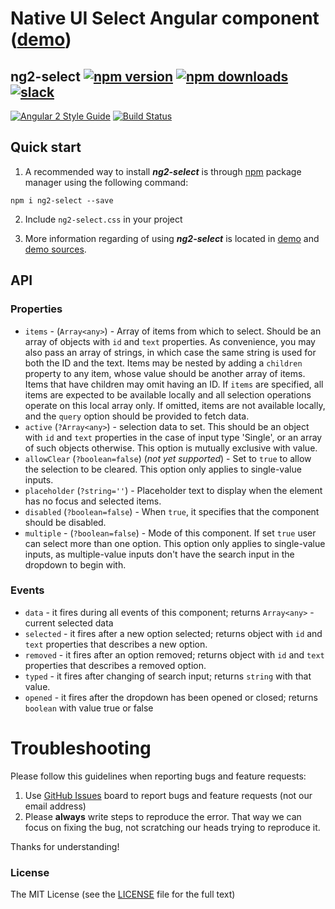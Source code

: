 # Native UI Select Angular component ([demo](http://valor-software.com/ng2-select/))
## ng2-select [![npm version](https://badge.fury.io/js/ng2-select.svg)](http://badge.fury.io/js/ng2-select) [![npm downloads](https://img.shields.io/npm/dm/ng2-select.svg)](https://npmjs.org/ng2-select)[![slack](https://ngx-slack.herokuapp.com/badge.svg)](https://ngx-slack.herokuapp.com)

[![Angular 2 Style Guide](https://mgechev.github.io/angular2-style-guide/images/badge.svg)](https://github.com/mgechev/angular2-style-guide)
[![Build Status](https://travis-ci.org/valor-software/ng2-select.svg?branch=development)](https://travis-ci.org/valor-software/ng2-select)

## Quick start

1. A recommended way to install ***ng2-select*** is through [npm](https://www.npmjs.com/search?q=ng2-select) package manager using the following command:

  `npm i ng2-select --save`

2. Include `ng2-select.css` in your project

3. More information regarding of using ***ng2-select*** is located in
  [demo](http://valor-software.github.io/ng2-select/) and [demo sources](https://github.com/valor-software/ng2-select/tree/master/demo).

## API

### Properties

  - `items` - (`Array<any>`) - Array of items from which to select. Should be an array of objects with `id` and `text` properties.
  As convenience, you may also pass an array of strings, in which case the same string is used for both the ID and the text.
  Items may be nested by adding a `children` property to any item, whose value should be another array of items. Items that have children may omit having an ID.
  If `items` are specified, all items are expected to be available locally and all selection operations operate on this local array only.
  If omitted, items are not available locally, and the `query` option should be provided to fetch data.
  - `active` (`?Array<any>`) - selection data to set. This should be an object with `id` and `text` properties in the case of input type 'Single',
  or an array of such objects otherwise. This option is mutually exclusive with value.
  - `allowClear` (`?boolean=false`) (*not yet supported*) - Set to `true` to allow the selection to be cleared. This option only applies to single-value inputs.
  - `placeholder` (`?string=''`) - Placeholder text to display when the element has no focus and selected items.
  - `disabled` (`?boolean=false`) - When `true`, it specifies that the component should be disabled.
  - `multiple` - (`?boolean=false`) - Mode of this component. If set `true` user can select more than one option.
  This option only applies to single-value inputs, as multiple-value inputs don't have the search input in the dropdown to begin with.

### Events

  - `data` - it fires during all events of this component; returns `Array<any>` - current selected data
  - `selected` - it fires after a new option selected; returns object with `id` and `text` properties that describes a new option.
  - `removed` - it fires after an option removed; returns object with `id` and `text` properties that describes a removed option.
  - `typed` - it fires after changing of search input; returns `string` with that value.
  - `opened` - it fires after the dropdown has been opened or closed; returns `boolean` with value true or false

# Troubleshooting

Please follow this guidelines when reporting bugs and feature requests:

1. Use [GitHub Issues](https://github.com/valor-software/ng2-select/issues) board to report bugs and feature requests (not our email address)
2. Please **always** write steps to reproduce the error. That way we can focus on fixing the bug, not scratching our heads trying to reproduce it.

Thanks for understanding!

### License

The MIT License (see the [LICENSE](https://github.com/valor-software/ng2-select/blob/master/LICENSE) file for the full text)
